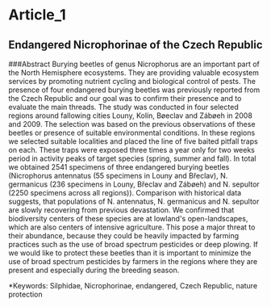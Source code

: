 # Article_1
## Endangered Nicrophorinae of the Czech Republic

###Abstract
Burying beetles of genus Nicrophorus are an important part of the North Hemisphere ecosystems. They are providing valuable ecosystem services by promoting nutrient cycling and biological control of pests. The presence of four endangered burying beetles was previously reported from the Czech Republic and our goal was to confirm their presence and to evaluate the main threads. The study was conducted in four selected regions around fallowing cities Louny, Kolín, Bøeclav and Zábøeh in 2008 and 2009. The selection was based on the previous observations of these beetles or presence of suitable environmental conditions. In these regions we selected suitable localities and placed the line of five baited pitfall traps on each. These traps were exposed three times a year only for two weeks period in activity peaks of target species (spring, summer and fall). In total we obtained 2541 specimens of three endangered burying beetles (Nicrophorus antennatus (55 specimens in Louny and Břeclav), N. germanicus (236 specimens in Louny, Břeclav and Zábøeh) and N. sepultor (2250 specimens across all regions)). Comparison with historical data suggests, that populations of N. antennatus, N. germanicus and N. sepultor are slowly recovering from previous devastation. We confirmed that biodiversity centers of these species are at lowland's open-landscapes, which are also centers of intensive agriculture. This pose a major threat to their abundance, because they could be heavily impacted by farming practices such as the use of broad spectrum pesticides or deep plowing. If we would like to protect these beetles than it is important to minimize the use of broad spectrum pesticides by farmers in the regions where they are present and especially during the breeding season.
 
*Keywords: Silphidae, Nicrophorinae, endangered, Czech Republic, nature protection

